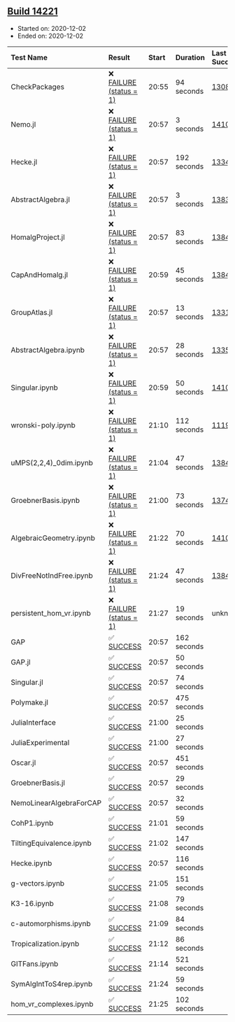 ## [Build 14221](https://oscarci.mathematik.uni-kl.de/job/oscar/14221/)

* Started on: 2020-12-02
* Ended on: 2020-12-02

| Test Name    | Result | Start | Duration | Last Success | First Failure |
|:-------------|:-------|:------|:---------|:-------------|:--------------|
| CheckPackages | ❌ [FAILURE (status = 1)](https://oscarci.mathematik.uni-kl.de/job/oscar/14221/artifact/logs/build-14221/CheckPackages.log) | 20:55 | 94 seconds | [13085](https://oscarci.mathematik.uni-kl.de/job/oscar/13085/) | [13086](https://oscarci.mathematik.uni-kl.de/job/oscar/13086/) |
| Nemo.jl | ❌ [FAILURE (status = 1)](https://oscarci.mathematik.uni-kl.de/job/oscar/14221/artifact/logs/build-14221/Nemo.jl.log) | 20:57 | 3 seconds | [14101](https://oscarci.mathematik.uni-kl.de/job/oscar/14101/) | [14102](https://oscarci.mathematik.uni-kl.de/job/oscar/14102/) |
| Hecke.jl | ❌ [FAILURE (status = 1)](https://oscarci.mathematik.uni-kl.de/job/oscar/14221/artifact/logs/build-14221/Hecke.jl.log) | 20:57 | 192 seconds | [13341](https://oscarci.mathematik.uni-kl.de/job/oscar/13341/) | [13342](https://oscarci.mathematik.uni-kl.de/job/oscar/13342/) |
| AbstractAlgebra.jl | ❌ [FAILURE (status = 1)](https://oscarci.mathematik.uni-kl.de/job/oscar/14221/artifact/logs/build-14221/AbstractAlgebra.jl.log) | 20:57 | 3 seconds | [13837](https://oscarci.mathematik.uni-kl.de/job/oscar/13837/) | [13838](https://oscarci.mathematik.uni-kl.de/job/oscar/13838/) |
| HomalgProject.jl | ❌ [FAILURE (status = 1)](https://oscarci.mathematik.uni-kl.de/job/oscar/14221/artifact/logs/build-14221/HomalgProject.jl.log) | 20:57 | 83 seconds | [13845](https://oscarci.mathematik.uni-kl.de/job/oscar/13845/) | [13846](https://oscarci.mathematik.uni-kl.de/job/oscar/13846/) |
| CapAndHomalg.jl | ❌ [FAILURE (status = 1)](https://oscarci.mathematik.uni-kl.de/job/oscar/14221/artifact/logs/build-14221/CapAndHomalg.jl.log) | 20:59 | 45 seconds | [13845](https://oscarci.mathematik.uni-kl.de/job/oscar/13845/) | [13846](https://oscarci.mathematik.uni-kl.de/job/oscar/13846/) |
| GroupAtlas.jl | ❌ [FAILURE (status = 1)](https://oscarci.mathematik.uni-kl.de/job/oscar/14221/artifact/logs/build-14221/GroupAtlas.jl.log) | 20:57 | 13 seconds | [13311](https://oscarci.mathematik.uni-kl.de/job/oscar/13311/) | [13312](https://oscarci.mathematik.uni-kl.de/job/oscar/13312/) |
| AbstractAlgebra.ipynb | ❌ [FAILURE (status = 1)](https://oscarci.mathematik.uni-kl.de/job/oscar/14221/artifact/logs/build-14221/AbstractAlgebra.ipynb.log) | 20:57 | 28 seconds | [13355](https://oscarci.mathematik.uni-kl.de/job/oscar/13355/) | [13356](https://oscarci.mathematik.uni-kl.de/job/oscar/13356/) |
| Singular.ipynb | ❌ [FAILURE (status = 1)](https://oscarci.mathematik.uni-kl.de/job/oscar/14221/artifact/logs/build-14221/Singular.ipynb.log) | 20:59 | 50 seconds | [14101](https://oscarci.mathematik.uni-kl.de/job/oscar/14101/) | [14102](https://oscarci.mathematik.uni-kl.de/job/oscar/14102/) |
| wronski-poly.ipynb | ❌ [FAILURE (status = 1)](https://oscarci.mathematik.uni-kl.de/job/oscar/14221/artifact/logs/build-14221/wronski-poly.ipynb.log) | 21:10 | 112 seconds | [11192](https://oscarci.mathematik.uni-kl.de/job/oscar/11192/) | [11193](https://oscarci.mathematik.uni-kl.de/job/oscar/11193/) |
| uMPS(2,2,4)_0dim.ipynb | ❌ [FAILURE (status = 1)](https://oscarci.mathematik.uni-kl.de/job/oscar/14221/artifact/logs/build-14221/uMPS-2-2-4-_0dim.ipynb.log) | 21:04 | 47 seconds | [13841](https://oscarci.mathematik.uni-kl.de/job/oscar/13841/) | [13842](https://oscarci.mathematik.uni-kl.de/job/oscar/13842/) |
| GroebnerBasis.ipynb | ❌ [FAILURE (status = 1)](https://oscarci.mathematik.uni-kl.de/job/oscar/14221/artifact/logs/build-14221/GroebnerBasis.ipynb.log) | 21:00 | 73 seconds | [13748](https://oscarci.mathematik.uni-kl.de/job/oscar/13748/) | [13749](https://oscarci.mathematik.uni-kl.de/job/oscar/13749/) |
| AlgebraicGeometry.ipynb | ❌ [FAILURE (status = 1)](https://oscarci.mathematik.uni-kl.de/job/oscar/14221/artifact/logs/build-14221/AlgebraicGeometry.ipynb.log) | 21:22 | 70 seconds | [14101](https://oscarci.mathematik.uni-kl.de/job/oscar/14101/) | [14102](https://oscarci.mathematik.uni-kl.de/job/oscar/14102/) |
| DivFreeNotIndFree.ipynb | ❌ [FAILURE (status = 1)](https://oscarci.mathematik.uni-kl.de/job/oscar/14221/artifact/logs/build-14221/DivFreeNotIndFree.ipynb.log) | 21:24 | 47 seconds | [13845](https://oscarci.mathematik.uni-kl.de/job/oscar/13845/) | [13846](https://oscarci.mathematik.uni-kl.de/job/oscar/13846/) |
| persistent_hom_vr.ipynb | ❌ [FAILURE (status = 1)](https://oscarci.mathematik.uni-kl.de/job/oscar/14221/artifact/logs/build-14221/persistent_hom_vr.ipynb.log) | 21:27 | 19 seconds | unknown | unknown |
| GAP | ✅ [SUCCESS](https://oscarci.mathematik.uni-kl.de/job/oscar/14221/artifact/logs/build-14221/GAP.log) | 20:57 | 162 seconds |  |  |
| GAP.jl | ✅ [SUCCESS](https://oscarci.mathematik.uni-kl.de/job/oscar/14221/artifact/logs/build-14221/GAP.jl.log) | 20:57 | 50 seconds |  |  |
| Singular.jl | ✅ [SUCCESS](https://oscarci.mathematik.uni-kl.de/job/oscar/14221/artifact/logs/build-14221/Singular.jl.log) | 20:57 | 74 seconds |  |  |
| Polymake.jl | ✅ [SUCCESS](https://oscarci.mathematik.uni-kl.de/job/oscar/14221/artifact/logs/build-14221/Polymake.jl.log) | 20:57 | 475 seconds |  |  |
| JuliaInterface | ✅ [SUCCESS](https://oscarci.mathematik.uni-kl.de/job/oscar/14221/artifact/logs/build-14221/JuliaInterface.log) | 21:00 | 25 seconds |  |  |
| JuliaExperimental | ✅ [SUCCESS](https://oscarci.mathematik.uni-kl.de/job/oscar/14221/artifact/logs/build-14221/JuliaExperimental.log) | 21:00 | 27 seconds |  |  |
| Oscar.jl | ✅ [SUCCESS](https://oscarci.mathematik.uni-kl.de/job/oscar/14221/artifact/logs/build-14221/Oscar.jl.log) | 20:57 | 451 seconds |  |  |
| GroebnerBasis.jl | ✅ [SUCCESS](https://oscarci.mathematik.uni-kl.de/job/oscar/14221/artifact/logs/build-14221/GroebnerBasis.jl.log) | 20:57 | 29 seconds |  |  |
| NemoLinearAlgebraForCAP | ✅ [SUCCESS](https://oscarci.mathematik.uni-kl.de/job/oscar/14221/artifact/logs/build-14221/NemoLinearAlgebraForCAP.log) | 20:57 | 32 seconds |  |  |
| CohP1.ipynb | ✅ [SUCCESS](https://oscarci.mathematik.uni-kl.de/job/oscar/14221/artifact/logs/build-14221/CohP1.ipynb.log) | 21:01 | 59 seconds |  |  |
| TiltingEquivalence.ipynb | ✅ [SUCCESS](https://oscarci.mathematik.uni-kl.de/job/oscar/14221/artifact/logs/build-14221/TiltingEquivalence.ipynb.log) | 21:02 | 147 seconds |  |  |
| Hecke.ipynb | ✅ [SUCCESS](https://oscarci.mathematik.uni-kl.de/job/oscar/14221/artifact/logs/build-14221/Hecke.ipynb.log) | 20:57 | 116 seconds |  |  |
| g-vectors.ipynb | ✅ [SUCCESS](https://oscarci.mathematik.uni-kl.de/job/oscar/14221/artifact/logs/build-14221/g-vectors.ipynb.log) | 21:05 | 151 seconds |  |  |
| K3-16.ipynb | ✅ [SUCCESS](https://oscarci.mathematik.uni-kl.de/job/oscar/14221/artifact/logs/build-14221/K3-16.ipynb.log) | 21:08 | 79 seconds |  |  |
| c-automorphisms.ipynb | ✅ [SUCCESS](https://oscarci.mathematik.uni-kl.de/job/oscar/14221/artifact/logs/build-14221/c-automorphisms.ipynb.log) | 21:09 | 84 seconds |  |  |
| Tropicalization.ipynb | ✅ [SUCCESS](https://oscarci.mathematik.uni-kl.de/job/oscar/14221/artifact/logs/build-14221/Tropicalization.ipynb.log) | 21:12 | 86 seconds |  |  |
| GITFans.ipynb | ✅ [SUCCESS](https://oscarci.mathematik.uni-kl.de/job/oscar/14221/artifact/logs/build-14221/GITFans.ipynb.log) | 21:14 | 521 seconds |  |  |
| SymAlgIntToS4rep.ipynb | ✅ [SUCCESS](https://oscarci.mathematik.uni-kl.de/job/oscar/14221/artifact/logs/build-14221/SymAlgIntToS4rep.ipynb.log) | 21:24 | 59 seconds |  |  |
| hom_vr_complexes.ipynb | ✅ [SUCCESS](https://oscarci.mathematik.uni-kl.de/job/oscar/14221/artifact/logs/build-14221/hom_vr_complexes.ipynb.log) | 21:25 | 102 seconds |  |  |
